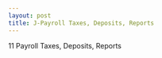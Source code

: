 ```yaml
---
layout: post
title: J-Payroll Taxes, Deposits, Reports
--- 
```



11 Payroll Taxes, Deposits, Reports   
